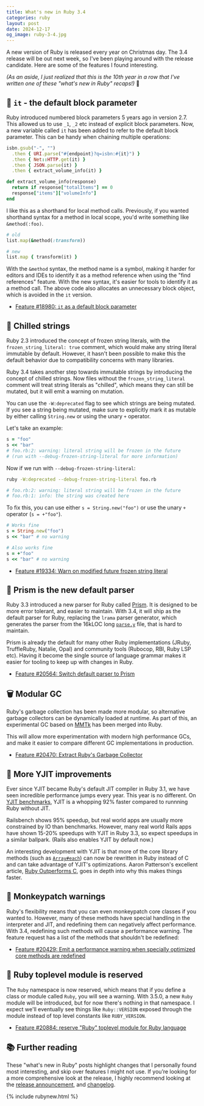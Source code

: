 ```yaml
---
title: What's new in Ruby 3.4
categories: ruby
layout: post
date: 2024-12-17
og_image: ruby-3-4.jpg
---
```


A new version of Ruby is released every year on Christmas day.
The 3.4 release will be out next week,
so I've been playing around with the release candidate.
Here are some of the features I found interesting.

_(As an aside,
I just realized that
this is the 10th year in a row
that I've written one of these
"what's new in Ruby" recaps!)_ 🎉

## 🧱 `it` - the default block parameter

Ruby introduced numbered block parameters
5 years ago in version 2.7.
This allowed us to use `_1`, `_2` etc
instead of explicit block parameters.
Now, a new variable called `it` has been added
to refer to the default block parameter.
This can be handy when chaining multiple operations:

```ruby
isbn.gsub("-", "")
  .then { URI.parse("#{endpoint}?q=isbn:#{it}") }
  .then { Net::HTTP.get(it) }
  .then { JSON.parse(it) }
  .then { extract_volume_info(it) }

def extract_volume_info(response)
  return if response["totalItems"] == 0
  response["items"]["volumeInfo"]
end
```

I like this as a shorthand for local method calls.
Previously, if you wanted shorthand syntax
for a method in local scope,
you'd write something like `&method(:foo)`.

```ruby
# old
list.map(&method(:transform))

# new
list.map { transform(it) }
```

With the `&method` syntax,
the method name is a symbol,
making it harder for editors and IDEs
to identify it as a method reference
when using the "find references" feature.
With the new syntax,
it's easier for tools to identify it as a method call.
The above code also allocates an unnecessary block object,
which is avoided in the `it` version.

- [Feature #18980: `it` as a default block parameter](https://bugs.ruby-lang.org/issues/18980)

## 🥶 Chilled strings

Ruby 2.3 introduced the concept of frozen string literals,
with the `frozen_string_literal: true` comment,
which would make any string literal immutable by default.
However, it hasn't been possible
to make this the default behavior
due to compatibility concerns with many libraries.

Ruby 3.4 takes another step towards immutable strings
by introducing the concept of chilled strings.
Now files without the `frozen_string_literal` comment
will treat string literals as "chilled",
which means they can still be mutated,
but it will emit a warning on mutation.

You can use the `-W:deprecated` flag
to see which strings are being mutated.
If you see a string being mutated,
make sure to explicitly mark it as mutable
by either calling `String.new`
or using the unary `+` operator.

Let's take an example:

```ruby
s = "foo"
s << "bar"
# foo.rb:2: warning: literal string will be frozen in the future 
# (run with --debug-frozen-string-literal for more information)
```

Now if we run with `--debug-frozen-string-literal`:

```bash
ruby -W:deprecated --debug-frozen-string-literal foo.rb

# foo.rb:2: warning: literal string will be frozen in the future
# foo.rb:1: info: the string was created here
```

To fix this, you can use
either `s = String.new("foo")`
or use the unary `+` operator
(`s = +"foo"`).

```ruby
# Works fine
s = String.new("foo")
s << "bar" # no warning

# Also works fine
s = +"foo"
s << "bar" # no warning
```

- [Feature #19334: Warn on modified future frozen string literal](https://bugs.ruby-lang.org/issues/19334)

## 🌈  Prism is the new default parser

Ruby 3.3 introduced a new parser for Ruby called [Prism](https://github.com/ruby/prism).
It is designed to be
more error tolerant, and easier to maintain.
With 3.4, it will ship as the default parser for Ruby,
replacing the `lrama` parser generator,
which generates the parser
from the 16kLOC long
[`parse.y`](https://github.com/ruby/ruby/blob/9715131c32fa9753da6a616c9ad3891e27bcff5b/parse.y) file,
that is hard to maintain.

Prism is already the default
for many other Ruby implementations
(JRuby, TruffleRuby, Natalie, Opal)
and community tools (Rubocop, RBI, Ruby LSP etc).
Having it become the single source of language grammar
makes it easier for tooling to keep up
with changes in Ruby.

- [Feature #20564: Switch default parser to Prism](https://bugs.ruby-lang.org/issues/20564)

## 🗑️ Modular GC

Ruby's garbage collection
has been made more modular,
so alternative garbage collectors
can be dynamically loaded at runtime.
As part of this,
an experimental GC based on [MMTk](https://www.mmtk.io/)
has been merged into Ruby.

This will allow more experimentation
with modern high performance GCs,
and make it easier
to compare different GC implementations in production.

- [Feature #20470: Extract Ruby's Garbage Collector](https://bugs.ruby-lang.org/issues/20470)

## 🚀 More YJIT improvements

Ever since YJIT became Ruby's default JIT compiler in Ruby 3.1,
we have seen incredible performance jumps every year.
This year is no different.
On [YJIT benchmarks](https://speed.yjit.org/),
YJIT is a whopping 92% faster
compared to runnning Ruby without JIT.

Railsbench shows 95% speedup,
but real world apps
are usually more constrained
by IO than benchmarks.
However, many real world Rails apps
have shown 15-20% speedups with YJIT in Ruby 3.3,
so expect speedups in a similar ballpark.
(Rails also enables YJIT by default now.)

An interesting development with YJIT
is that more of the core library methods
(such as [`Array#each`](https://bugs.ruby-lang.org/issues/20182))
can now be rewritten in Ruby instead of C
and can take advantage of YJIT's optimizations.
Aaron Patterson's excellent article,
[Ruby Outperforms C](https://railsatscale.com/2023-08-29-ruby-outperforms-c/),
goes in depth into why this makes things faster.

## 🙈 Monkeypatch warnings

Ruby's flexibility means that
you can even monkeypatch core classes
if you wanted to.
However, many of these methods
have special handling in the interpreter and JIT,
and redefining them can negatively affect performance.
With 3.4, redefining such methods
will cause a performance warning.
The feature request has a list
of the methods that shouldn't be redefined:

- [Feature #20429: Emit a performance warning when specially optimized core methods are redefined](https://bugs.ruby-lang.org/issues/20429)

## 💎 Ruby toplevel module is reserved

The `Ruby` namespace is now reserved,
which means that if you define a class or module called `Ruby`,
you will see a warning.
With 3.5.0, a new `Ruby` module will be introduced,
but for now there's nothing in that namespace.
I expect we'll eventually see things like `Ruby::VERSION`
exposed through the module
instead of top level constants like `RUBY_VERSION`.

- [Feature #20884: reserve "Ruby" toplevel module for Ruby language](https://bugs.ruby-lang.org/issues/20884)

## 📚 Further reading

These "what's new in Ruby" posts
highlight changes that I personally found most interesting,
and skip over features I might not use.
If you’re looking for a more comprehensive look at the release,
I highly recommend looking at the
[release announcement](https://www.ruby-lang.org/en/news/2024/12/12/ruby-3-4-0-rc1-released/),
and [changelog](https://github.com/ruby/ruby/blob/v3_4_0_rc1/NEWS.md).

{% include rubynew.html %}

